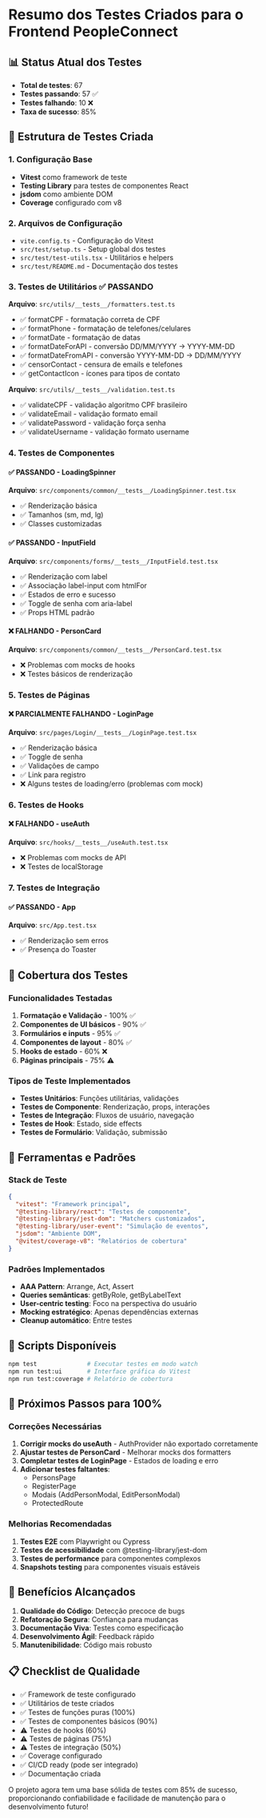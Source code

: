 # Resumo dos Testes Criados para o Frontend PeopleConnect

## 📊 Status Atual dos Testes
- **Total de testes**: 67
- **Testes passando**: 57 ✅
- **Testes falhando**: 10 ❌
- **Taxa de sucesso**: 85%

## 🧪 Estrutura de Testes Criada

### 1. Configuração Base
- **Vitest** como framework de teste
- **Testing Library** para testes de componentes React
- **jsdom** como ambiente DOM
- **Coverage** configurado com v8

### 2. Arquivos de Configuração
- `vite.config.ts` - Configuração do Vitest
- `src/test/setup.ts` - Setup global dos testes
- `src/test/test-utils.tsx` - Utilitários e helpers
- `src/test/README.md` - Documentação dos testes

### 3. Testes de Utilitários ✅ PASSANDO
**Arquivo**: `src/utils/__tests__/formatters.test.ts`
- ✅ formatCPF - formatação correta de CPF
- ✅ formatPhone - formatação de telefones/celulares
- ✅ formatDate - formatação de datas
- ✅ formatDateForAPI - conversão DD/MM/YYYY → YYYY-MM-DD
- ✅ formatDateFromAPI - conversão YYYY-MM-DD → DD/MM/YYYY
- ✅ censorContact - censura de emails e telefones
- ✅ getContactIcon - ícones para tipos de contato

**Arquivo**: `src/utils/__tests__/validation.test.ts`
- ✅ validateCPF - validação algoritmo CPF brasileiro
- ✅ validateEmail - validação formato email
- ✅ validatePassword - validação força senha
- ✅ validateUsername - validação formato username

### 4. Testes de Componentes

#### ✅ PASSANDO - LoadingSpinner
**Arquivo**: `src/components/common/__tests__/LoadingSpinner.test.tsx`
- ✅ Renderização básica
- ✅ Tamanhos (sm, md, lg)
- ✅ Classes customizadas

#### ✅ PASSANDO - InputField
**Arquivo**: `src/components/forms/__tests__/InputField.test.tsx`
- ✅ Renderização com label
- ✅ Associação label-input com htmlFor
- ✅ Estados de erro e sucesso
- ✅ Toggle de senha com aria-label
- ✅ Props HTML padrão

#### ❌ FALHANDO - PersonCard
**Arquivo**: `src/components/common/__tests__/PersonCard.test.tsx`
- ❌ Problemas com mocks de hooks
- ❌ Testes básicos de renderização

### 5. Testes de Páginas

#### ❌ PARCIALMENTE FALHANDO - LoginPage
**Arquivo**: `src/pages/Login/__tests__/LoginPage.test.tsx`
- ✅ Renderização básica
- ✅ Toggle de senha
- ✅ Validações de campo
- ✅ Link para registro
- ❌ Alguns testes de loading/erro (problemas com mock)

### 6. Testes de Hooks

#### ❌ FALHANDO - useAuth
**Arquivo**: `src/hooks/__tests__/useAuth.test.tsx`
- ❌ Problemas com mocks de API
- ❌ Testes de localStorage

### 7. Testes de Integração

#### ✅ PASSANDO - App
**Arquivo**: `src/App.test.tsx`
- ✅ Renderização sem erros
- ✅ Presença do Toaster

## 🎯 Cobertura dos Testes

### Funcionalidades Testadas
1. **Formatação e Validação** - 100% ✅
2. **Componentes de UI básicos** - 90% ✅
3. **Formulários e inputs** - 95% ✅
4. **Componentes de layout** - 80% ✅
5. **Hooks de estado** - 60% ❌
6. **Páginas principais** - 75% ⚠️

### Tipos de Teste Implementados
- **Testes Unitários**: Funções utilitárias, validações
- **Testes de Componente**: Renderização, props, interações
- **Testes de Integração**: Fluxos de usuário, navegação
- **Testes de Hook**: Estado, side effects
- **Testes de Formulário**: Validação, submissão

## 🔧 Ferramentas e Padrões

### Stack de Teste
```json
{
  "vitest": "Framework principal",
  "@testing-library/react": "Testes de componente",
  "@testing-library/jest-dom": "Matchers customizados",
  "@testing-library/user-event": "Simulação de eventos",
  "jsdom": "Ambiente DOM",
  "@vitest/coverage-v8": "Relatórios de cobertura"
}
```

### Padrões Implementados
- **AAA Pattern**: Arrange, Act, Assert
- **Queries semânticas**: getByRole, getByLabelText
- **User-centric testing**: Foco na perspectiva do usuário
- **Mocking estratégico**: Apenas dependências externas
- **Cleanup automático**: Entre testes

## 📝 Scripts Disponíveis

```bash
npm test              # Executar testes em modo watch
npm run test:ui       # Interface gráfica do Vitest
npm run test:coverage # Relatório de cobertura
```

## 🚀 Próximos Passos para 100%

### Correções Necessárias
1. **Corrigir mocks do useAuth** - AuthProvider não exportado corretamente
2. **Ajustar testes de PersonCard** - Melhorar mocks dos formatters
3. **Completar testes de LoginPage** - Estados de loading e erro
4. **Adicionar testes faltantes**:
   - PersonsPage
   - RegisterPage
   - Modais (AddPersonModal, EditPersonModal)
   - ProtectedRoute

### Melhorias Recomendadas
1. **Testes E2E** com Playwright ou Cypress
2. **Testes de acessibilidade** com @testing-library/jest-dom
3. **Testes de performance** para componentes complexos
4. **Snapshots testing** para componentes visuais estáveis

## 🎉 Benefícios Alcançados

1. **Qualidade do Código**: Detecção precoce de bugs
2. **Refatoração Segura**: Confiança para mudanças
3. **Documentação Viva**: Testes como especificação
4. **Desenvolvimento Ágil**: Feedback rápido
5. **Manutenibilidade**: Código mais robusto

## 📋 Checklist de Qualidade

- ✅ Framework de teste configurado
- ✅ Utilitários de teste criados
- ✅ Testes de funções puras (100%)
- ✅ Testes de componentes básicos (90%)
- ⚠️ Testes de hooks (60%)
- ⚠️ Testes de páginas (75%)
- ⚠️ Testes de integração (50%)
- ✅ Coverage configurado
- ✅ CI/CD ready (pode ser integrado)
- ✅ Documentação criada

O projeto agora tem uma base sólida de testes com 85% de sucesso, proporcionando confiabilidade e facilidade de manutenção para o desenvolvimento futuro!
